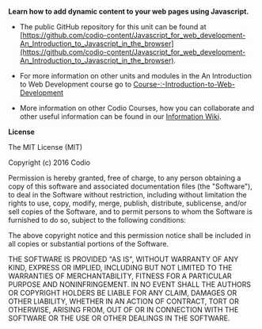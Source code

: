 **Learn how to add dynamic content to your web pages using Javascript.**

- The public GitHub repository for this unit can be found at [https://github.com/codio-content/Javascript_for_web_development-An_Introduction_to_Javascript_in_the_browser](https://github.com/codio-content/Javascript_for_web_development-An_Introduction_to_Javascript_in_the_browser).

- For more information on other units and modules in the An Introduction to Web Development course go to [Course-:-Introduction-to-Web-Development](https://github.com/codio-content/Information/wiki/Course-:-Introduction-to-Web-Development)

- More information on other Codio Courses, how you can collaborate and other useful information can be found in our [Information Wiki](https://github.com/codio-content/Information/wiki).



**License**

The MIT License (MIT)

Copyright (c) 2016 Codio

Permission is hereby granted, free of charge, to any person obtaining a copy of this software and associated documentation files (the "Software"), to deal in the Software without restriction, including without limitation the rights to use, copy, modify, merge, publish, distribute, sublicense, and/or sell copies of the Software, and to permit persons to whom the Software is furnished to do so, subject to the following conditions:

The above copyright notice and this permission notice shall be included in all copies or substantial portions of the Software.

THE SOFTWARE IS PROVIDED "AS IS", WITHOUT WARRANTY OF ANY KIND, EXPRESS OR IMPLIED, INCLUDING BUT NOT LIMITED TO THE WARRANTIES OF MERCHANTABILITY, FITNESS FOR A PARTICULAR PURPOSE AND NONINFRINGEMENT. IN NO EVENT SHALL THE AUTHORS OR COPYRIGHT HOLDERS BE LIABLE FOR ANY CLAIM, DAMAGES OR OTHER LIABILITY, WHETHER IN AN ACTION OF CONTRACT, TORT OR OTHERWISE, ARISING FROM, OUT OF OR IN CONNECTION WITH THE SOFTWARE OR THE USE OR OTHER DEALINGS IN THE SOFTWARE.

